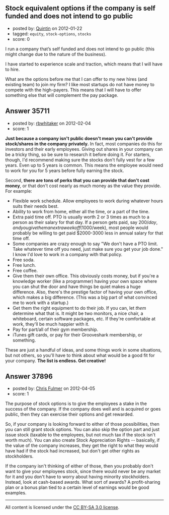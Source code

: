 ## Stock equivalent options if the company is self funded and does not intend to go public

- posted by: [Quintin](https://stackexchange.com/users/-1/2483-quintin) on 2012-01-22
- tagged: `equity`, `stock-options`, `stocks`
- score: 0

I run a company that’s self funded and does not intend to go public (this might change due to the nature of the business).   

I have started to experience scale and traction, which means that I will have to hire.  

What are the options before me that I can offer to my new hires (and existing team) to join my firm? I like most startups do not have money to compete with the high-payers. This means that I will have to offer something else that will complement the pay package.   



## Answer 35711

- posted by: [rbwhitaker](https://stackexchange.com/users/-1/15024-rbwhitaker) on 2012-02-04
- score: 1

**Just because a company isn't public doesn't mean you can't provide stock/shares in the company privately.**  In fact, most companies do this for investors and their early employees.  Giving out shares in your company can be a tricky thing, so be sure to research it before doing it.  For starters, though, I'd recommend making sure the stocks don't fully vest for a few years.  Even up to 5 years is common.  This means the employee would need to work for you for 5 years before fully earning the stock.

Second, **there are tons of perks that you can provide that don't cost money**, or that don't cost nearly as much money as the value they provide.  For example:

 - Flexible work schedule.  Allow employees to work during whatever hours suits their needs best.
 - Ability to work from home, either all the time, or a part of the time.
 - Extra paid time off.  PTO is usually worth 2 or 3 times as much to a person as their salary for that day.  If a person gets paid, say $200/day, and you give them an extra week off ($1000/week), most people would probably be willing to get paid $2000-3000 less in annual salary for that time off.
 - Some companies are crazy enough to say "We don't have a PTO limit.  Take whatever time off you need, just make sure you get your job done."  I know I'd love to work in a company with that policy.
 - Free soda.
 - Free lunch.
 - Free coffee.
 - Give them their own office.  This obviously costs money, but if you're a knowledge worker (like a programmer) having your own space where you can shut the door and have things be quiet makes a huge difference.  Also, there's the prestige factor of having your own office, which makes a big difference.  (This was a big part of what convinced me to work with a startup.)
 - Get them the right equipment to do their job.  If you can, let *them* determine what that is.  It might be two monitors, a nice chair, a whiteboard, certain software packages, etc.  If they're comfortable at work, they'll be much happier with it.
 - Pay for part/all of their gym membership.
 - iTunes gift cards, or pay for their Grooveshark membership, or something.

These are just a handful of ideas, and some things work in some situations, but not others, so you'll have to think about what would be a good fit for your company.  **The list is endless.  Get creative!**


## Answer 37896

- posted by: [Chris Fulmer](https://stackexchange.com/users/-1/17026-chris-fulmer) on 2012-04-05
- score: 1

The purpose of stock options is to give the employees a stake in the success of the company.  If the company does well and is acquired or goes public, then they can exercise their options and get rewarded.

So, if your company is looking forward to either of those possibilities, then you can still grant stock options.  You can also skip the option part and just issue stock (taxable to the employees, but not much tax if the stock isn't worth much).  You can also create Stock Appreciation Rights -- basically, if the value of the company increases, they get the right to what they would have had if the stock had increased, but don't get other rights as stockholders.

If the company isn't thinking of either of those, then you probably don't want to give your employees stock, since there would never be any market for it and you don't have to worry about having minority stockholders.  Instead, look at cash-based awards.  What sort of awards?  A profit-sharing plan or a bonus plan tied to a certain level of earnings would be good examples.



---

All content is licensed under the [CC BY-SA 3.0 license](https://creativecommons.org/licenses/by-sa/3.0/).
